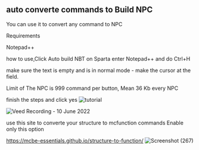 auto converte commands to Build NPC
-----------------------------------------------------------
You can use it to convert any command to NPC

Requirements

Notepad++

how to use,Click Auto build NBT on Sparta enter Notepad++ and do Ctrl+H 

make sure the text is empty and is in normal mode - make the cursor at the field.

 Limit of The NPC is 999 command per button, Mean 36 Kb every NPC

finish the steps and click yes
![tutorial](https://user-images.githubusercontent.com/101429553/172053467-0ffb53e7-b767-4b5f-a0e8-4d3be38b4c51.jpg)


![Veed Recording - 10 June 2022](https://user-images.githubusercontent.com/101429553/172959279-2925a15b-5cb6-4133-a24a-a6dc53e65a6c.gif)

use this site to converte your structure to mcfunction commands Enable only this option

https://mcbe-essentials.github.io/structure-to-function/
![Screenshot (267)](https://user-images.githubusercontent.com/101429553/172379690-0185d370-ab28-4121-8aba-985daef78a2b.png)

